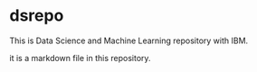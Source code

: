 # dsrepo
This is Data Science and Machine Learning repository with IBM.

it is a markdown file in this repository.
